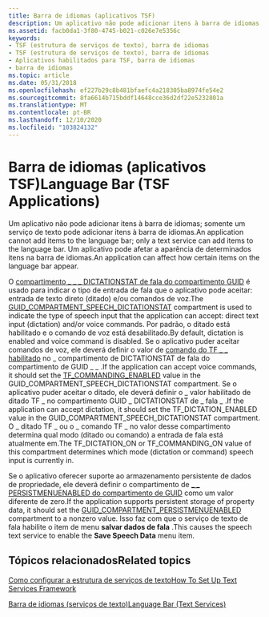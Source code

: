 ```yaml
---
title: Barra de idiomas (aplicativos TSF)
description: Um aplicativo não pode adicionar itens à barra de idiomas; somente um serviço de texto pode adicionar itens à barra de idiomas.
ms.assetid: facb0da1-3f80-4745-b021-c026e7e5356c
keywords:
- TSF (estrutura de serviços de texto), barra de idiomas
- TSF (estrutura de serviços de texto), barra de idiomas
- Aplicativos habilitados para TSF, barra de idiomas
- barra de idiomas
ms.topic: article
ms.date: 05/31/2018
ms.openlocfilehash: ef227b29c8b481bfaefc4a218305ba8974fe54e2
ms.sourcegitcommit: 8fa6614b715bddf14648cce36d2df22e5232801a
ms.translationtype: MT
ms.contentlocale: pt-BR
ms.lasthandoff: 12/10/2020
ms.locfileid: "103824132"
---
```

# <a name="language-bar-tsf-applications"></a><span data-ttu-id="e72ff-107">Barra de idiomas (aplicativos TSF)</span><span class="sxs-lookup"><span data-stu-id="e72ff-107">Language Bar (TSF Applications)</span></span>

<span data-ttu-id="e72ff-108">Um aplicativo não pode adicionar itens à barra de idiomas; somente um serviço de texto pode adicionar itens à barra de idiomas.</span><span class="sxs-lookup"><span data-stu-id="e72ff-108">An application cannot add items to the language bar; only a text service can add items to the language bar.</span></span> <span data-ttu-id="e72ff-109">Um aplicativo pode afetar a aparência de determinados itens na barra de idiomas.</span><span class="sxs-lookup"><span data-stu-id="e72ff-109">An application can affect how certain items on the language bar appear.</span></span>

<span data-ttu-id="e72ff-110">O [compartimento \_ \_ \_ DICTATIONSTAT de fala do compartimento GUID](predefined-compartments.md) é usado para indicar o tipo de entrada de fala que o aplicativo pode aceitar: entrada de texto direto (ditado) e/ou comandos de voz.</span><span class="sxs-lookup"><span data-stu-id="e72ff-110">The [GUID\_COMPARTMENT\_SPEECH\_DICTATIONSTAT](predefined-compartments.md) compartment is used to indicate the type of speech input that the application can accept: direct text input (dictation) and/or voice commands.</span></span> <span data-ttu-id="e72ff-111">Por padrão, o ditado está habilitado e o comando de voz está desabilitado.</span><span class="sxs-lookup"><span data-stu-id="e72ff-111">By default, dictation is enabled and voice command is disabled.</span></span> <span data-ttu-id="e72ff-112">Se o aplicativo puder aceitar comandos de voz, ele deverá definir o valor de [comando do TF \_ \_ habilitado](speech-recognition-constants.md) no \_ compartimento de DICTATIONSTAT de fala do compartimento de GUID \_ \_ .</span><span class="sxs-lookup"><span data-stu-id="e72ff-112">If the application can accept voice commands, it should set the [TF\_COMMANDING\_ENABLED](speech-recognition-constants.md) value in the GUID\_COMPARTMENT\_SPEECH\_DICTATIONSTAT compartment.</span></span> <span data-ttu-id="e72ff-113">Se o aplicativo puder aceitar o ditado, ele deverá definir o \_ valor habilitado de ditado TF \_ no compartimento GUID \_ DICTATIONSTAT de \_ fala \_ .</span><span class="sxs-lookup"><span data-stu-id="e72ff-113">If the application can accept dictation, it should set the TF\_DICTATION\_ENABLED value in the GUID\_COMPARTMENT\_SPEECH\_DICTATIONSTAT compartment.</span></span> <span data-ttu-id="e72ff-114">O \_ ditado TF \_ ou o \_ comando TF \_ no valor desse compartimento determina qual modo (ditado ou comando) a entrada de fala está atualmente em.</span><span class="sxs-lookup"><span data-stu-id="e72ff-114">The TF\_DICTATION\_ON or TF\_COMMANDING\_ON value of this compartment determines which mode (dictation or command) speech input is currently in.</span></span>

<span data-ttu-id="e72ff-115">Se o aplicativo oferecer suporte ao armazenamento persistente de dados de propriedade, ele deverá definir o compartimento de [ \_ \_ PERSISTMENUENABLED do compartimento de GUID](predefined-compartments.md) como um valor diferente de zero.</span><span class="sxs-lookup"><span data-stu-id="e72ff-115">If the application supports persistent storage of property data, it should set the [GUID\_COMPARTMENT\_PERSISTMENUENABLED](predefined-compartments.md) compartment to a nonzero value.</span></span> <span data-ttu-id="e72ff-116">Isso faz com que o serviço de texto de fala habilite o item de menu **salvar dados de fala** .</span><span class="sxs-lookup"><span data-stu-id="e72ff-116">This causes the speech text service to enable the **Save Speech Data** menu item.</span></span>

## <a name="related-topics"></a><span data-ttu-id="e72ff-117">Tópicos relacionados</span><span class="sxs-lookup"><span data-stu-id="e72ff-117">Related topics</span></span>

<dl> <dt>

[<span data-ttu-id="e72ff-118">Como configurar a estrutura de serviços de texto</span><span class="sxs-lookup"><span data-stu-id="e72ff-118">How To Set Up Text Services Framework</span></span>](how-to-set-up-tsf.md)
</dt> <dt>

[<span data-ttu-id="e72ff-119">Barra de idiomas (serviços de texto)</span><span class="sxs-lookup"><span data-stu-id="e72ff-119">Language Bar (Text Services)</span></span>](language-bar.md)
</dt> </dl>

 

 





